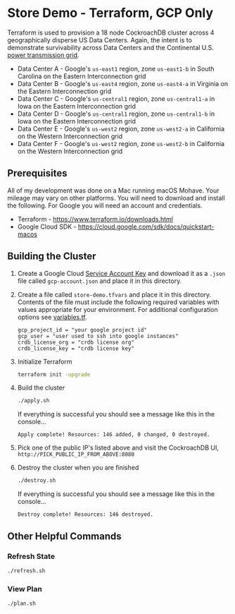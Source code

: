 # Store Demo - Terraform, GCP Only

Terraform is used to provision a 18 node CockroachDB cluster across 4 geographically disperse US Data Centers.  Again, the intent is to demonstrate survivability across Data Centers and the Continental U.S. [power transmission grid](https://en.wikipedia.org/wiki/Continental_U.S._power_transmission_grid).
* Data Center A - Google's `us-east1` region, zone `us-east1-b` in South Carolina on the Eastern Interconnection grid
* Data Center B - Google's `us-east4` region, zone `us-east4-a` in Virginia on the Eastern Interconnection grid
* Data Center C - Google's `us-central1` region, zone `us-central1-a` in Iowa on the Eastern Interconnection grid
* Data Center D - Google's `us-central1` region, zone `us-central1-b` in Iowa on the Eastern Interconnection grid
* Data Center E - Google's `us-west2` region, zone `us-west2-a` in California on the Western Interconnection grid
* Data Center F - Google's `us-west2` region, zone `us-west2-b` in California on the Western Interconnection grid
 
## Prerequisites
All of my development was done on a Mac running macOS Mohave.  Your mileage may vary on other platforms.  You will need to download and install the following.  For Google you will need an account and credentials.
* Terraform - https://www.terraform.io/downloads.html
* Google Cloud SDK - https://cloud.google.com/sdk/docs/quickstart-macos

## Building the Cluster
1) Create a Google Cloud [Service Account Key](https://cloud.google.com/docs/authentication/getting-started) and download it as a `.json` file called `gcp-account.json` and place it in this directory.

2) Create a file called `store-demo.tfvars` and place it in this directory.  Contents of the file must include the following required variables with values appropriate for your environment.  For additional configuration options see [variables.tf](variables.tf).
    ```hcl-terraform
    gcp_project_id = "your google project id"
    gcp_user = "user used to ssh into google instances"
    crdb_license_org = "crdb license org"
    crdb_license_key = "crdb license key"
    ```
3) Initialize Terraform
    ```bash
    terraform init -upgrade
    ```

4) Build the cluster
    ```bash
    ./apply.sh
    ```

    If everything is successful you should see a message like this in the console...
    ```text
    Apply complete! Resources: 146 added, 0 changed, 0 destroyed.
    ```
5) Pick one of the public IP's listed above and visit the CockroachDB UI, `http://PICK_PUBLIC_IP_FROM_ABOVE:8080`


6) Destroy the cluster when you are finished
    ```bash
    ./destroy.sh
    ```
   
   If everything is successful you should see a message like this in the console...
   ```text
   Destroy complete! Resources: 146 destroyed.
   ```

## Other Helpful Commands

### Refresh State
```bash
./refresh.sh
```

### View Plan
```bash
./plan.sh
```